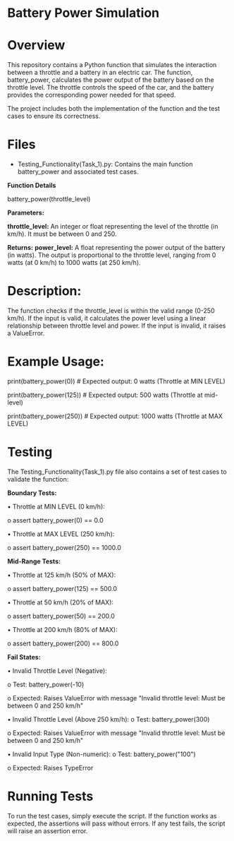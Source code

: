 # Battery Power Simulation

# Overview
This repository contains a Python function that simulates the interaction between a throttle and a battery in an electric car. The function, battery_power, calculates the power output of the battery based on the throttle level. The throttle controls the speed of the car, and the battery provides the corresponding power needed for that speed.

The project includes both the implementation of the function and the test cases to ensure its correctness.

# Files
- Testing_Functionality(Task_1).py: Contains the main function battery_power and associated test cases.

**Function Details**

battery_power(throttle_level)

**Parameters:**

**throttle_level:** An integer or float representing the level of the throttle (in km/h). It must be between 0 and 250.

**Returns:**
**power_level:** A float representing the power output of the battery (in watts). The output is proportional to the throttle level, ranging from 0 watts (at 0 km/h) to 1000 watts (at 250 km/h).

# Description:

The function checks if the throttle_level is within the valid range (0-250 km/h). If the input is valid, it calculates the power level using a linear relationship between throttle level and power. If the input is invalid, it raises a ValueError.

# Example Usage:
print(battery_power(0))      # Expected output: 0 watts (Throttle at MIN LEVEL)

print(battery_power(125))    # Expected output: 500 watts (Throttle at mid-level)

print(battery_power(250))    # Expected output: 1000 watts (Throttle at MAX LEVEL)

# Testing
The Testing_Functionality(Task_1).py file also contains a set of test cases to validate the function:

**Boundary Tests:**

•	Throttle at MIN LEVEL (0 km/h): 

  o	assert battery_power(0) == 0.0
  
•	Throttle at MAX LEVEL (250 km/h): 

  o	assert battery_power(250) == 1000.0
  

**Mid-Range Tests:**

•	Throttle at 125 km/h (50% of MAX): 

  o	assert battery_power(125) == 500.0
  
•	Throttle at 50 km/h (20% of MAX): 

  o	assert battery_power(50) == 200.0
  
•	Throttle at 200 km/h (80% of MAX): 

  o	assert battery_power(200) == 800.0

**Fail States:**

•	Invalid Throttle Level (Negative):

o Test: battery_power(-10)

o Expected: Raises ValueError with message "Invalid throttle level: Must be between 0 and 250 km/h"


•	Invalid Throttle Level (Above 250 km/h):
  o	Test: battery_power(300)
  
  o	Expected: Raises ValueError with message "Invalid throttle level: Must be between 0 and 250 km/h"
  

•	Invalid Input Type (Non-numeric):
  o	Test: battery_power("100")
  
  o	Expected: Raises TypeError
  

# Running Tests
To run the test cases, simply execute the script. If the function works as expected, the assertions will pass without errors. If any test fails, the script will raise an assertion error.
